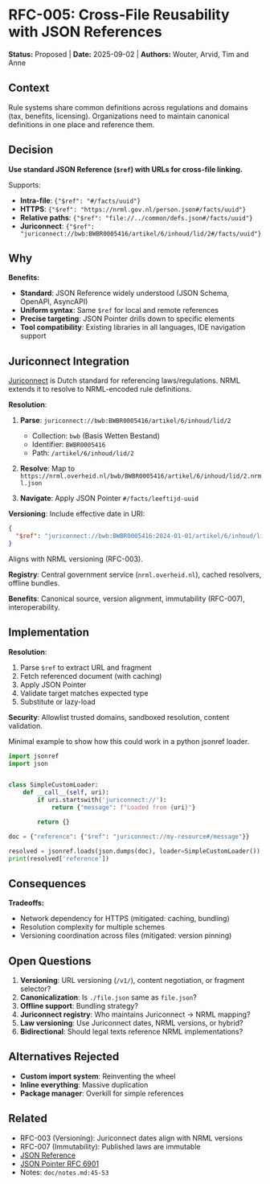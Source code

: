 # RFC-005: Cross-File Reusability with JSON References

**Status:** Proposed | **Date:** 2025-09-02 | **Authors:** Wouter, Arvid, Tim and Anne

## Context

Rule systems share common definitions across regulations and domains (tax, benefits, licensing). Organizations need to
maintain canonical definitions in one place and reference them.

## Decision

**Use standard JSON Reference (`$ref`) with URLs for cross-file linking.**

Supports:

- **Intra-file**: `{"$ref": "#/facts/uuid"}`
- **HTTPS**: `{"$ref": "https://nrml.gov.nl/person.json#/facts/uuid"}`
- **Relative paths**: `{"$ref": "file://../common/defs.json#/facts/uuid"}`
- **Juriconnect**: `{"$ref": "juriconnect://bwb:BWBR0005416/artikel/6/inhoud/lid/2#/facts/uuid"}`

## Why

**Benefits:**

- **Standard**: JSON Reference widely understood (JSON Schema, OpenAPI, AsyncAPI)
- **Uniform syntax**: Same `$ref` for local and remote references
- **Precise targeting**: JSON Pointer drills down to specific elements
- **Tool compatibility**: Existing libraries in all languages, IDE navigation support

## Juriconnect Integration

[Juriconnect](https://standaarden.overheid.nl/juriconnect) is Dutch standard for referencing laws/regulations. NRML
extends it to resolve to NRML-encoded rule definitions.

**Resolution**:

1. **Parse**: `juriconnect://bwb:BWBR0005416/artikel/6/inhoud/lid/2`
    - Collection: `bwb` (Basis Wetten Bestand)
    - Identifier: `BWBR0005416`
    - Path: `/artikel/6/inhoud/lid/2`

2. **Resolve**: Map to `https://nrml.overheid.nl/bwb/BWBR0005416/artikel/6/inhoud/lid/2.nrml.json`

3. **Navigate**: Apply JSON Pointer `#/facts/leeftijd-uuid`

**Versioning**: Include effective date in URI:

```json
{
  "$ref": "juriconnect://bwb:BWBR0005416:2024-01-01/artikel/6/inhoud/lid/2#/facts/..."
}
```

Aligns with NRML versioning (RFC-003).

**Registry**: Central government service (`nrml.overheid.nl`), cached resolvers, offline bundles.

**Benefits**: Canonical source, version alignment, immutability (RFC-007), interoperability.

## Implementation

**Resolution**:

1. Parse `$ref` to extract URL and fragment
2. Fetch referenced document (with caching)
3. Apply JSON Pointer
4. Validate target matches expected type
5. Substitute or lazy-load

**Security**: Allowlist trusted domains, sandboxed resolution, content validation.

Minimal example to show how this could work in a python jsonref loader.

```python
import jsonref
import json


class SimpleCustomLoader:
    def __call__(self, uri):
        if uri.startswith('juriconnect://'):
            return {"message": f"Loaded from {uri}"}

        return {}

doc = {"reference": {"$ref": "juriconnect://my-resource#/message"}}

resolved = jsonref.loads(json.dumps(doc), loader=SimpleCustomLoader())
print(resolved['reference']) 
```

## Consequences

**Tradeoffs:**

- Network dependency for HTTPS (mitigated: caching, bundling)
- Resolution complexity for multiple schemes
- Versioning coordination across files (mitigated: version pinning)

## Open Questions

1. **Versioning**: URL versioning (`/v1/`), content negotiation, or fragment selector?
2. **Canonicalization**: Is `./file.json` same as `file.json`?
3. **Offline support**: Bundling strategy?
4. **Juriconnect registry**: Who maintains Juriconnect → NRML mapping?
5. **Law versioning**: Use Juriconnect dates, NRML versions, or hybrid?
6. **Bidirectional**: Should legal texts reference NRML implementations?

## Alternatives Rejected

- **Custom import system**: Reinventing the wheel
- **Inline everything**: Massive duplication
- **Package manager**: Overkill for simple references

## Related

- RFC-003 (Versioning): Juriconnect dates align with NRML versions
- RFC-007 (Immutability): Published laws are immutable
- [JSON Reference](https://tools.ietf.org/html/draft-pbryan-zyp-json-ref-03)
- [JSON Pointer RFC 6901](https://tools.ietf.org/html/rfc6901)
- Notes: `doc/notes.md:45-53`
